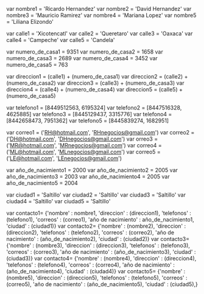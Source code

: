 var nombre1 = 'Ricardo Hernandez'
var nombre2 = 'David Hernandez'
var nombre3 = 'Mauricio Ramirez'
var nombre4 = 'Mariana Lopez'
var nombre5 = 'Liliana Elizondo'

var calle1 = 'Xicotencatl'
var calle2 = 'Queretaro'
var calle3 = 'Oaxaca'
var calle4 = 'Campeche'
var calle5 = 'Candela'

var numero_de_casa1 = 9351
var numero_de_casa2 = 1658
var numero_de_casa3 = 2689
var numero_de_casa4 = 3452
var numero_de_casa5 = 763

var direccion1 = (calle1) + (numero_de_casa1)
var direccion2 = (calle2) + (numero_de_casa2)
var direccion3 = (calle3) + (numero_de_casa3)
var direccion4 = (calle4) + (numero_de_casa4)
var direccion5 = (calle5) + (numero_de_casa5)

var telefono1 = [8449512563, 6195324]
var telefono2 = [8447516328, 4625885]
var telefono3 = [8445129437, 3315776]
var telefono4 = [8442658473, 7951362]
var telefono5 = [8445839274, 1682951]

var correo1 = ('RH@hotmail.com', 'RHnegocios@gmail.com')
var correo2 = ('DH@hotmail.com', 'DHnegocios@gmail.com')
var orreo3 = ('MR@hotmail.com', 'MRnegocios@gmail.com')
var correo4 = ('ML@hotmail.com', 'MLnegocios@gmail.com')
var correo5 = ('LE@hotmail.com', 'LEnegocios@gmail.com')

var año_de_nacimiento1 = 2000
var año_de_nacimiento2 = 2005
var año_de_nacimiento3 = 2003
var año_de_nacimiento4 = 2005
var año_de_nacimiento5 = 2004

var ciudad1 = 'Saltillo'
var ciudad2 = 'Saltillo'
var ciudad3 = 'Saltillo'
var ciudad4 = 'Saltillo'
var ciudad5 = 'Saltillo'


var contacto1= {'nombre' : nombre1, 
          'direccion' : (direccion1),
          'telefonos' : (telefono1),
          'correos' : (correo1),
          'año de nacimiento' : año_de_nacimiento1,
          'ciudad' : (ciudad1)}
var contacto2= {'nombre' : (nombre2), 
          'direccion' : (direccion2),
          'telefonos' : (telefono2),
          'correos' : (correo2),
          'año de nacimiento' : (año_de_nacimiento2),
          'ciudad' : (ciudad2)}
var contacto3= {'nombre' : (nombre3), 
          'direccion' : (direccion3),
          'telefonos' : (telefono3),
          'correos' : (correo3),
          'año de nacimiento' : (año_de_nacimiento3),
          'ciudad' : (ciudad3)}
var contacto4= {'nombre' : (nombre4), 
          'direccion' : (direccion4),
          'telefonos' : (telefono4),
          'correos' : (correo4),
          'año de nacimiento' : (año_de_nacimiento4),
          'ciudad' : (ciudad4)}
var contacto5= {'nombre' : (nombre5), 
          'direccion' : (direccion5),
          'telefonos' : (telefono5),
          'correos' : (correo5),
          'año de nacimiento' : (año_de_nacimiento5),
          'ciudad' : (ciudad5),}
          